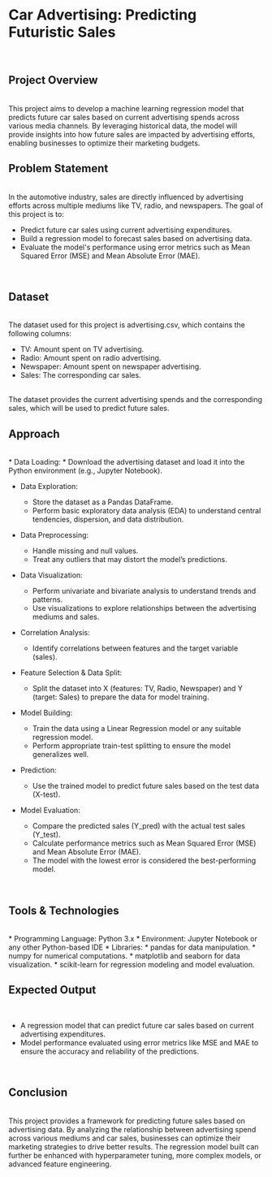 # Car Advertising: Predicting Futuristic Sales
<br>

## Project Overview
<br>
This project aims to develop a machine learning regression model that predicts future car sales based on current advertising spends across various media channels. By leveraging historical data, the model will provide insights into how future sales are impacted by advertising efforts, enabling businesses to optimize their marketing budgets.
<br>

## Problem Statement
<br>
In the automotive industry, sales are directly influenced by advertising efforts across multiple mediums like TV, radio, and newspapers. The goal of this project is to:


* Predict future car sales using current advertising expenditures.
* Build a regression model to forecast sales based on advertising data.
* Evaluate the model's performance using error metrics such as Mean Squared Error (MSE) and Mean Absolute Error (MAE).
<br>

## Dataset
<br>
The dataset used for this project is advertising.csv, which contains the following columns:


* TV: Amount spent on TV advertising.
* Radio: Amount spent on radio advertising.
* Newspaper: Amount spent on newspaper advertising.
* Sales: The corresponding car sales.
<br>
The dataset provides the current advertising spends and the corresponding sales, which will be used to predict future sales.
<br>

## Approach
<br>
* Data Loading:
     * Download the advertising dataset and load it into the Python environment (e.g., Jupyter Notebook).

* Data Exploration:
     * Store the dataset as a Pandas DataFrame.
     * Perform basic exploratory data analysis (EDA) to understand central tendencies, dispersion, and data distribution.

* Data Preprocessing:
     * Handle missing and null values.
     * Treat any outliers that may distort the model’s predictions.

* Data Visualization:
     * Perform univariate and bivariate analysis to understand trends and patterns.
     * Use visualizations to explore relationships between the advertising mediums and sales.

* Correlation Analysis:
     * Identify correlations between features and the target variable (sales).

* Feature Selection & Data Split:
     * Split the dataset into X (features: TV, Radio, Newspaper) and Y (target: Sales) to prepare the data for model training.

* Model Building:
     * Train the data using a Linear Regression model or any suitable regression model.
     * Perform appropriate train-test splitting to ensure the model generalizes well.
 
* Prediction:
     * Use the trained model to predict future sales based on the test data (X-test).

* Model Evaluation:
     * Compare the predicted sales (Y_pred) with the actual test sales (Y_test).
     * Calculate performance metrics such as Mean Squared Error (MSE) and Mean Absolute Error (MAE).
     * The model with the lowest error is considered the best-performing model.
<br>

## Tools & Technologies
<br>
* Programming Language: Python 3.x
* Environment: Jupyter Notebook or any other Python-based IDE
* Libraries:
     * pandas for data manipulation.
     * numpy for numerical computations.
     * matplotlib and seaborn for data visualization.
     * scikit-learn for regression modeling and model evaluation.
<br>

## Expected Output
<br>

* A regression model that can predict future car sales based on current advertising expenditures.
* Model performance evaluated using error metrics like MSE and MAE to ensure the accuracy and reliability of the predictions.
<br>

## Conclusion
<br>
This project provides a framework for predicting future sales based on advertising data. By analyzing the relationship between advertising spend across various mediums and car sales, businesses can optimize their marketing strategies to drive better results. The regression model built can further be enhanced with hyperparameter tuning, more complex models, or advanced feature engineering.
